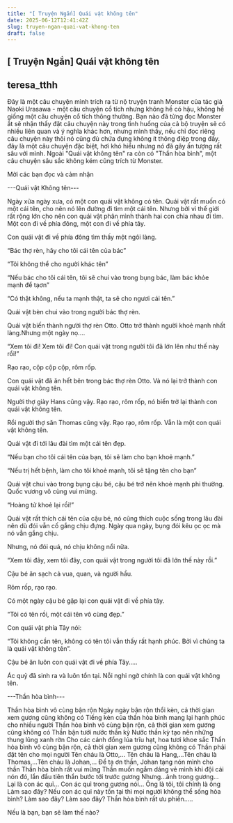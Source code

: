 ```yaml
---
title: "[ Truyện Ngắn] Quái vật không tên"
date: 2025-06-12T12:41:42Z
slug: truyen-ngan-quai-vat-khong-ten
draft: false
---
```


## [ Truyện Ngắn] Quái vật không tên

## teresa_tthh

Đây là một câu chuyện mình trích ra từ nộ truyện tranh Monster của tác giả Naoki Urasawa - một câu chuyện cổ tích nhưng không hề có hậu, không hề giống một câu chuyện cổ tích thông thường. Bạn nào đã từng đọc Monster ắt sẽ nhận thấy đặt câu chuyện này trong tình huống của cả bộ truyện sẽ có nhiều liên quan và ý nghĩa khác hơn, nhưng mình thấy, nếu chỉ đọc riêng câu chuyện này thôi nó cũng đủ chứa đựng không ít thông điệp trong đấy. đây là một câu chuyện đặc biệt, hơi khó hiểu nhưng nó đã gây ấn tượng rất sâu với mình. Ngoài "Quái vật không tên" ra còn có "Thần hòa bình", một câu chuyện sâu sắc không kém cũng trích từ Monster.

Mời các bạn đọc và cảm nhận 


---Quái vật Không tên---

Ngày xửa ngày xưa, có một con quái vật không có tên. Quái vật rất muốn có một cái tên, cho nên nó lên đường đi tìm một cái tên. Nhưng bởi vì thế giới rất rộng lớn cho nên con quái vật phân mình thành hai con chia nhau đi tìm. Một con đi về phía đông, một con đi về phía tây.

Con quái vật đi về phía đông tìm thấy một ngôi làng.

“Bác thợ rèn, hãy cho tôi cái tên của bác”

“Tôi không thể cho người khác tên”

“Nếu bác cho tôi cái tên, tôi sẽ chui vào trong bụng bác, làm bác khỏe mạnh để tạơn”

“Có thật không, nếu ta mạnh thật, ta sẽ cho ngươi cái tên.”

Quái vật bèn chui vào trong người bác thợ rèn.

Quái vật biến thành người thợ rèn Otto. Otto trở thành người khoẻ mạnh nhất làng.Nhưng một ngày nọ....

“Xem tôi đi! Xem tôi đi! Con quái vật trong người tôi đã lớn lên như thế này rồi!”

Rạo rạo, cộp cộp cộp, rôm rốp.

Con quái vật đã ăn hết bên trong bác thợ rèn Otto. Và nó lại trở thành con quái vật không tên. 

Người thợ giày Hans cũng vậy. Rạo rạo, rôm rốp, nó biến trở lại thành con quái vật không tên.

Rồi người thợ săn Thomas cũng vậy. Rạo rạo, rôm rốp. Vẫn là một con quái vật không tên.

Quái vật đi tới lâu đài tìm một cái tên đẹp.

“Nếu bạn cho tôi cái tên của bạn, tôi sẽ làm cho bạn khoẻ mạnh.”

“Nếu trị hết bệnh, làm cho tôi khoẻ mạnh, tôi sẽ tặng tên cho bạn”

Quái vật chui vào trong bụng cậu bé, cậu bé trở nên khoẻ mạnh phi thường. Quốc vương vô cùng vui mừng.

“Hoàng tử khoẻ lại rồi!”

Quái vật rất thích cái tên của cậu bé, nó cũng thích cuộc sống trong lâu đài nên dù đói vẫn cố gắng chịu đựng. Ngày qua ngày, bụng đói kêu ọc ọc mà nó vẫn gắng chịu.

Nhưng, nó đói quá, nó chịu không nổi nữa.

“Xem tôi đây, xem tôi đây, con quái vật trong người tôi đã lớn thế này rồi.”

Cậu bé ăn sạch cả vua, quan, và người hầu.

Rôm rốp, rạo rạo.

Có một ngày cậu bé gặp lại con quái vật đi về phía tây. 

“Tôi có tên rồi, một cái tên vô cùng đẹp.”

Con quái vật phía Tây nói:

“Tôi không cần tên, không có tên tôi vẫn thấy rất hạnh phúc. Bởi vì chúng ta là quái vật không tên”.

Cậu bé ăn luôn con quái vật đi về phía Tây.....

Ác quỷ đã sinh ra và luôn tồn tại. Nỗi nghi ngờ chính là con quái vật không tên.



---Thần hòa bình---


Thần hòa bình vô cùng bận rộn
Ngày ngày bận rộn thổi kèn, cả thời gian xem gương cũng không có
Tiếng kèn của thần hòa bình mang lại hạnh phúc cho nhiều người
Thần hòa bình vô cùng bận rộn, cả thời gian xem gương cũng không có
Thần bận tưới nước thần kỳ
Nước thần kỳ tạo nên những thung lũng xanh rờn
Cho các cánh đồng lúa trĩu hạt, hoa tươi khoe sắc
Thần hòa bình vô cùng bận rộn, cả thời gian xem gương cũng không có
Thần phải đặt tên cho mọi người
Tên cháu là Otto,... Tên cháu là Hang,...Tên cháu là Thomas,...Tên cháu là Johan,...
Để tạ ơn thần, Johan tạng nón mình cho thần
Thần hòa bình rất vui mừng
Thần muốn ngắm dáng vẻ mình khi đội cái nón đó, lần đầu tiên thần bước tới trước gương
Nhưng...ảnh trong gương...
Lại là con ác quỉ...
Con ác quỉ trong gương nói...
Ông là tôi, tôi chính là ông
Làm sao đây? Nếu con ác quỉ này tồn tại thì mọi người không thể sống hòa bình?
Làm sao đây? Làm sao đây?
Thần hòa bình rất ưu phiền..... 

Nếu là bạn, bạn sẽ làm thế nào?